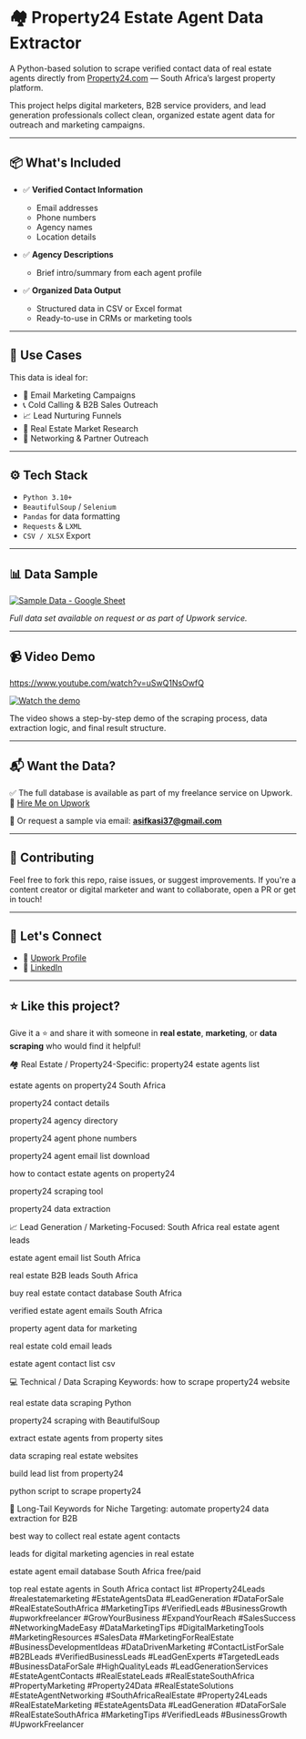 # 🏘️ Property24 Estate Agent Data Extractor

A Python-based solution to scrape verified contact data of real estate agents directly from [Property24.com](https://www.property24.com/) — South Africa’s largest property platform.

This project helps digital marketers, B2B service providers, and lead generation professionals collect clean, organized estate agent data for outreach and marketing campaigns.

---

## 📦 What's Included

- ✅ **Verified Contact Information**
  - Email addresses
  - Phone numbers
  - Agency names
  - Location details

- ✅ **Agency Descriptions**
  - Brief intro/summary from each agent profile

- ✅ **Organized Data Output**
  - Structured data in CSV or Excel format
  - Ready-to-use in CRMs or marketing tools

---

## 🚀 Use Cases

This data is ideal for:

- 📧 Email Marketing Campaigns
- 📞 Cold Calling & B2B Sales Outreach
- 📈 Lead Nurturing Funnels
- 🧩 Real Estate Market Research
- 🤝 Networking & Partner Outreach

---

## ⚙️ Tech Stack

- `Python 3.10+`
- `BeautifulSoup` / `Selenium`
- `Pandas` for data formatting
- `Requests` & `LXML`
- `CSV / XLSX` Export

---

## 📊 Data Sample

[![Sample Data - Google Sheet](https://www.gstatic.com/images/icons/material/system/1x/sheets_googgreen_48dp.png)](https://docs.google.com/spreadsheets/d/1gdUcQnThA1QK8t19N09S-IAXmcPVbi2r6DgYFJPLSUU/edit?usp=sharing)


*Full data set available on request or as part of Upwork service.*

---

## 📹 Video Demo

https://www.youtube.com/watch?v=uSwQ1NsOwfQ

[![Watch the demo](https://img.youtube.com/vi/uSwQ1NsOwfQ/0.jpg)](https://www.youtube.com/watch?v=uSwQ1NsOwfQ)

The video shows a step-by-step demo of the scraping process, data extraction logic, and final result structure.

---

## 📬 Want the Data?

✅ The full database is available as part of my freelance service on Upwork.  
📎 [Hire Me on Upwork](https://www.upwork.com/freelancers/~0197b048247ad5f71a)

📩 Or request a sample via email: **asifkasi37@gmail.com**

---

## 🤝 Contributing

Feel free to fork this repo, raise issues, or suggest improvements. If you're a content creator or digital marketer and want to collaborate, open a PR or get in touch!

---

## 📣 Let's Connect

- 🔗 [Upwork Profile]([https://your-upwork-link.com](https://www.upwork.com/freelancers/~0197b048247ad5f71a))
- 🔗 [LinkedIn](https://linkedin.com/in/asifkasi)

---

## ⭐ Like this project?

Give it a ⭐ and share it with someone in **real estate**, **marketing**, or **data scraping** who would find it helpful!





🏘️ Real Estate / Property24-Specific:
property24 estate agents list

estate agents on property24 South Africa

property24 contact details

property24 agency directory

property24 agent phone numbers

property24 agent email list download

how to contact estate agents on property24

property24 scraping tool

property24 data extraction

📈 Lead Generation / Marketing-Focused:
South Africa real estate agent leads

estate agent email list South Africa

real estate B2B leads South Africa

buy real estate contact database South Africa

verified estate agent emails South Africa

property agent data for marketing

real estate cold email leads

estate agent contact list csv

💻 Technical / Data Scraping Keywords:
how to scrape property24 website

real estate data scraping Python

property24 scraping with BeautifulSoup

extract estate agents from property sites

data scraping real estate websites

build lead list from property24

python script to scrape property24

🎯 Long-Tail Keywords for Niche Targeting:
automate property24 data extraction for B2B

best way to collect real estate agent contacts

leads for digital marketing agencies in real estate

estate agent email database South Africa free/paid

top real estate agents in South Africa contact list
#Property24Leads #realestatemarketing  #EstateAgentsData #LeadGeneration #DataForSale #RealEstateSouthAfrica #MarketingTips #VerifiedLeads #BusinessGrowth #upworkfreelancer #GrowYourBusiness
#ExpandYourReach #SalesSuccess #NetworkingMadeEasy #DataMarketingTips #DigitalMarketingTools #MarketingResources
#SalesData #MarketingForRealEstate #BusinessDevelopmentIdeas
#DataDrivenMarketing #ContactListForSale #B2BLeads #VerifiedBusinessLeads #LeadGenExperts #TargetedLeads
#BusinessDataForSale #HighQualityLeads #LeadGenerationServices #EstateAgentContacts #RealEstateLeads #RealEstateSouthAfrica
#PropertyMarketing #Property24Data #RealEstateSolutions #EstateAgentNetworking #SouthAfricaRealEstate #Property24Leads #RealEstateMarketing #EstateAgentsData #LeadGeneration #DataForSale #RealEstateSouthAfrica #MarketingTips #VerifiedLeads #BusinessGrowth #UpworkFreelancer 

